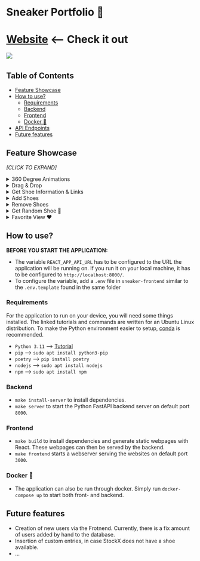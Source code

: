 # Sneaker Portfolio  👟 



# [Website](https://nsli.me) <-- Check it out

<img src = readme-media/gifs/portfolio.gif > </img>
## Table of Contents

- [Feature Showcase](#feature-showcase)
- [How to use?](#how-to-use)
  - [Requirements](#requirements) 
  - [Backend](#backend)
  - [Frontend](#frontend)
  - [Docker 🐳](#docker-)
- [API Endpoints](#api-endpoints)
- [Future features](#future-features)


## Feature Showcase




*[CLICK TO EXPAND]*
<details>
    <summary> 360 Degree Animations</summary>
    <br> 
    <img src = readme-media/gifs/360.gif > </img>
</details>

<details>
    <summary>Drag & Drop </summary>
    <br> 
    <img src = readme-media/gifs/draganddrop.gif > </img>
</details>

<details>
    <summary>Get Shoe Information & Links</summary>
    <br> 
    <img src = readme-media/gifs/information.gif > </img>
</details>

<details>
    <summary>Add Shoes</summary>
    <br> 
    <img src = readme-media/gifs/add.gif > </img>
</details>


<details>
    <summary>Remove Shoes</summary>
    <br> 
    <img src = readme-media/gifs/remove.gif > </img>
</details>

<details>
    <summary>Get Random Shoe 🎲</summary>
    <br> 
    <img src = readme-media/gifs/random.gif > </img>
</details>

<details>
    <summary>Favorite View ❤️</summary>
    <br> 
    <img src = readme-media/gifs/favorite.gif > </img>
</details>






## How to use?


**BEFORE YOU START THE APPLICATION:**


- The variable `REACT_APP_API_URL` has to be configured to the URL the application will be running on. If you run it on your local machine, it has to be configured to `http://localhost:8000/`.
- To configure the variable, add a `.env` file in `sneaker-frontend` similar to the `.env.template` found in the same folder 

### Requirements
For the application to run on your device, you will need some things installed. The linked tutorials and commands are written for an Ubuntu Linux distribution. To make the Python environment easier to setup, [conda](https://docs.conda.io/en/latest/) is recommended.

- `Python 3.11` --> [Tutorial](https://iohk.zendesk.com/hc/en-us/articles/16724475448473-Install-Python-3-11-on-ubuntu)
- `pip` --> `sudo apt install python3-pip`
- `poetry` --> `pip install poetry`
- `nodejs` --> `sudo apt install nodejs`
- `npm` -->  `sudo apt install npm`
### Backend

- `make install-server` to install dependencies.
- `make server` to start the Python FastAPI backend server on default port `8000`.


### Frontend

- `make build` to install dependencies and generate static webpages with React. These webpages can then be served by the backend. 
- `make frontend` starts a webserver serving the websites on default port `3000`.


### Docker 🐳

- The application can also be run through docker. Simply run `docker-compose up` to start both front- and backend.



## Future features

- Creation of new users via the Frotnend. Currently, there is a fix amount of users added by hand to the database.
- Insertion of custom entries, in case StockX does not have a shoe available.
- ...